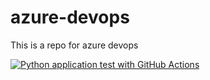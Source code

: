 # azure-devops
This is a repo for azure devops

[![Python application test with GitHub Actions](https://github.com/Clausen1990/azure-devops/actions/workflows/main.yml/badge.svg)](https://github.com/Clausen1990/azure-devops/actions/workflows/main.yml)
